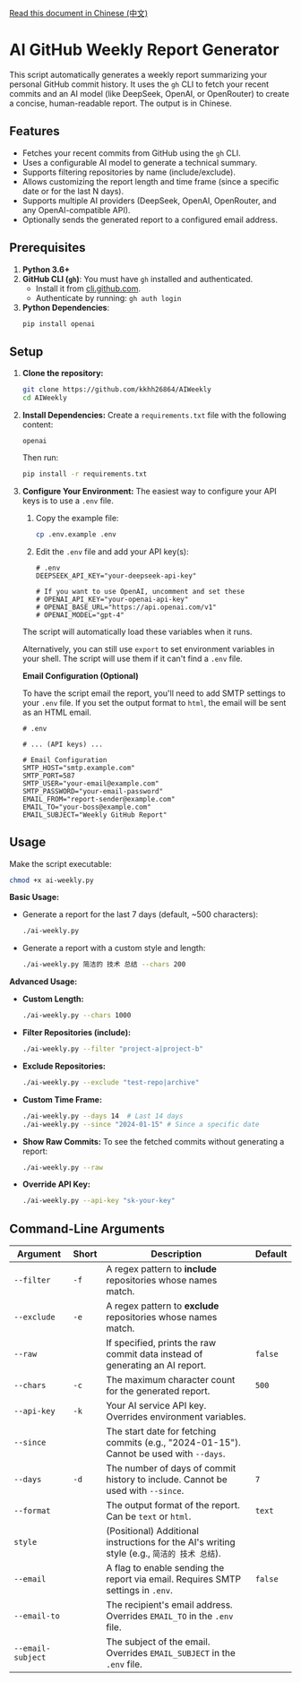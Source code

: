 [Read this document in Chinese (中文)](README-cn.md)

# AI GitHub Weekly Report Generator

This script automatically generates a weekly report summarizing your personal GitHub commit history. It uses the `gh` CLI to fetch your recent commits and an AI model (like DeepSeek, OpenAI, or OpenRouter) to create a concise, human-readable report. The output is in Chinese.

## Features

*   Fetches your recent commits from GitHub using the `gh` CLI.
*   Uses a configurable AI model to generate a technical summary.
*   Supports filtering repositories by name (include/exclude).
*   Allows customizing the report length and time frame (since a specific date or for the last N days).
*   Supports multiple AI providers (DeepSeek, OpenAI, OpenRouter, and any OpenAI-compatible API).
*   Optionally sends the generated report to a configured email address.

## Prerequisites

1.  **Python 3.6+**
2.  **GitHub CLI (`gh`)**: You must have `gh` installed and authenticated.
    *   Install it from [cli.github.com](https://cli.github.com/).
    *   Authenticate by running: `gh auth login`
3.  **Python Dependencies**:
    ```bash
    pip install openai
    ```

## Setup

1.  **Clone the repository:**
    ```bash
    git clone https://github.com/kkhh26864/AIWeekly
    cd AIWeekly
    ```
2.  **Install Dependencies:**
    Create a `requirements.txt` file with the following content:
    ```
    openai
    ```
    Then run:
    ```bash
    pip install -r requirements.txt
    ```
3.  **Configure Your Environment:**
    The easiest way to configure your API keys is to use a `.env` file.

    1.  Copy the example file:
        ```bash
        cp .env.example .env
        ```
    2.  Edit the `.env` file and add your API key(s):
        ```dotenv
        # .env
        DEEPSEEK_API_KEY="your-deepseek-api-key"

        # If you want to use OpenAI, uncomment and set these
        # OPENAI_API_KEY="your-openai-api-key"
        # OPENAI_BASE_URL="https://api.openai.com/v1"
        # OPENAI_MODEL="gpt-4"
        ```

    The script will automatically load these variables when it runs.

    Alternatively, you can still use `export` to set environment variables in your shell. The script will use them if it can't find a `.env` file.

    **Email Configuration (Optional)**

    To have the script email the report, you'll need to add SMTP settings to your `.env` file. If you set the output format to `html`, the email will be sent as an HTML email.

    ```dotenv
    # .env

    # ... (API keys) ...

    # Email Configuration
    SMTP_HOST="smtp.example.com"
    SMTP_PORT=587
    SMTP_USER="your-email@example.com"
    SMTP_PASSWORD="your-email-password"
    EMAIL_FROM="report-sender@example.com"
    EMAIL_TO="your-boss@example.com"
    EMAIL_SUBJECT="Weekly GitHub Report"
    ```

## Usage

Make the script executable:
```bash
chmod +x ai-weekly.py
```

**Basic Usage:**
*   Generate a report for the last 7 days (default, ~500 characters):
    ```bash
    ./ai-weekly.py
    ```
*   Generate a report with a custom style and length:
    ```bash
    ./ai-weekly.py 简洁的 技术 总结 --chars 200
    ```

**Advanced Usage:**
*   **Custom Length:**
    ```bash
    ./ai-weekly.py --chars 1000
    ```
*   **Filter Repositories (include):**
    ```bash
    ./ai-weekly.py --filter "project-a|project-b"
    ```
*   **Exclude Repositories:**
    ```bash
    ./ai-weekly.py --exclude "test-repo|archive"
    ```
*   **Custom Time Frame:**
    ```bash
    ./ai-weekly.py --days 14  # Last 14 days
    ./ai-weekly.py --since "2024-01-15" # Since a specific date
    ```
*   **Show Raw Commits:**
    To see the fetched commits without generating a report:
    ```bash
    ./ai-weekly.py --raw
    ```
*   **Override API Key:**
    ```bash
    ./ai-weekly.py --api-key "sk-your-key"
    ```

## Command-Line Arguments

| Argument      | Short | Description                                                                       | Default |
|---------------|-------|-----------------------------------------------------------------------------------|---------|
| `--filter`    | `-f`  | A regex pattern to **include** repositories whose names match.                    |         |
| `--exclude`   | `-e`  | A regex pattern to **exclude** repositories whose names match.                    |         |
| `--raw`       |       | If specified, prints the raw commit data instead of generating an AI report.      | `false` |
| `--chars`     | `-c`  | The maximum character count for the generated report.                             | `500`   |
| `--api-key`   | `-k`  | Your AI service API key. Overrides environment variables.                         |         |
| `--since`     |       | The start date for fetching commits (e.g., "2024-01-15"). Cannot be used with `--days`. |         |
| `--days`      | `-d`  | The number of days of commit history to include. Cannot be used with `--since`.   | `7`     |
| `--format`    |       | The output format of the report. Can be `text` or `html`.                     | `text`  |
| `style`       |       | (Positional) Additional instructions for the AI's writing style (e.g., `简洁的 技术 总结`). |         |
| `--email`     |       | A flag to enable sending the report via email. Requires SMTP settings in `.env`.  | `false` |
| `--email-to`  |       | The recipient's email address. Overrides `EMAIL_TO` in the `.env` file.           |         |
| `--email-subject` |   | The subject of the email. Overrides `EMAIL_SUBJECT` in the `.env` file.         |         |
